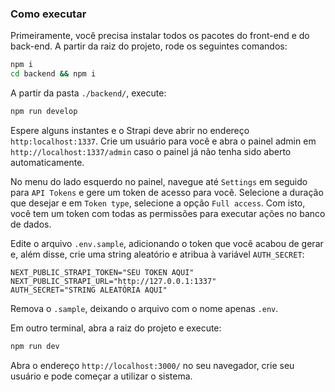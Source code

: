 ### Como executar

Primeiramente, você precisa instalar todos os pacotes do front-end e do back-end. A partir da raiz do projeto, rode os seguintes comandos:

```bash
npm i
cd backend && npm i
```

A partir da pasta `./backend/`, execute:

```bash
npm run develop
```

Espere alguns instantes e o Strapi deve abrir no endereço `http:localhost:1337`. Crie um usuário para você e abra o painel admin em `http://localhost:1337/admin` caso o painel já não tenha sido aberto automaticamente.

No menu do lado esquerdo no painel, navegue até `Settings` em seguido para `API Tokens` e gere um token de acesso para você. Selecione a duração que desejar e em `Token type`, selecione a opção `Full access`. Com isto, você tem um token com todas as permissões para executar ações no banco de dados.

Edite o arquivo `.env.sample`, adicionando o token que você acabou de gerar e, além disse, crie uma string aleatório e atribua à variável `AUTH_SECRET`:

```
NEXT_PUBLIC_STRAPI_TOKEN="SEU TOKEN AQUI"
NEXT_PUBLIC_STRAPI_URL="http://127.0.0.1:1337"
AUTH_SECRET="STRING ALEATÓRIA AQUI"
```

Remova o `.sample`, deixando o arquivo com o nome apenas `.env`.

Em outro terminal, abra a raiz do projeto e execute:

```bash
npm run dev
```

Abra o endereço `http://localhost:3000/` no seu navegador, crie seu usuário e pode começar a utilizar o sistema.